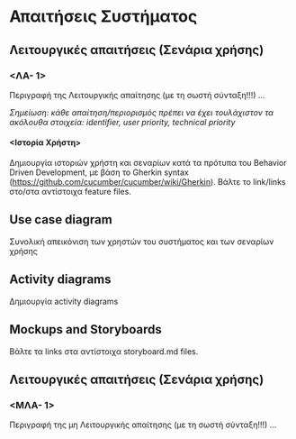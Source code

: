 # Απαιτήσεις Συστήματος

## Λειτουργικές απαιτήσεις (Σενάρια χρήσης)

### <ΛΑ- 1>

Περιγραφή της Λειτουργικής απαίτησης (με τη σωστή σύνταξη!!!) ...

_Σημείωση: κάθε απαίτηση/περιορισμός πρέπει να έχει τουλάχιστον τα ακόλουθα
στοιχεία: identifier, user priority, technical priority_

#### <Ιστορία Χρήστη>
Δημιουργία ιστοριών χρήστη και σεναρίων κατά τα πρότυπα του Behavior Driven
Development, με βάση το Gherkin syntax
(https://github.com/cucumber/cucumber/wiki/Gherkin). Βάλτε το link/links στο/στα
αντίστοιχα feature files.

## Use case diagram

Συνολική απεικόνιση των χρηστών του συστήματος και των σεναρίων χρήσης

## Activity diagrams

Δημιουργία activity diagrams

## Mockups and Storyboards

Βάλτε τα links στα αντίστοιχα storyboard.md files.

## Λειτουργικές απαιτήσεις (Σενάρια χρήσης)

### <ΜΛΑ- 1>

Περιγραφή της μη Λειτουργικής απαίτησης (με τη σωστή σύνταξη!!!) ...
